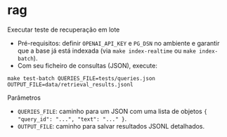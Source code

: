 # rag

Executar teste de recuperação em lote

- Pré-requisitos: definir `OPENAI_API_KEY` e `PG_DSN` no ambiente e garantir que a base já está indexada (via `make index-realtime` ou `make index-batch`).
- Com seu ficheiro de consultas (JSON), execute:

```
make test-batch QUERIES_FILE=tests/queries.json OUTPUT_FILE=data/retrieval_results.jsonl
```

Parâmetros
- `QUERIES_FILE`: caminho para um JSON com uma lista de objetos `{ "query_id": "...", "text": "..." }`.
- `OUTPUT_FILE`: caminho para salvar resultados JSONL detalhados.
